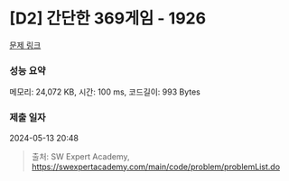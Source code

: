 # [D2] 간단한 369게임 - 1926 

[문제 링크](https://swexpertacademy.com/main/code/problem/problemDetail.do?contestProbId=AV5PTeo6AHUDFAUq) 

### 성능 요약

메모리: 24,072 KB, 시간: 100 ms, 코드길이: 993 Bytes

### 제출 일자

2024-05-13 20:48



> 출처: SW Expert Academy, https://swexpertacademy.com/main/code/problem/problemList.do